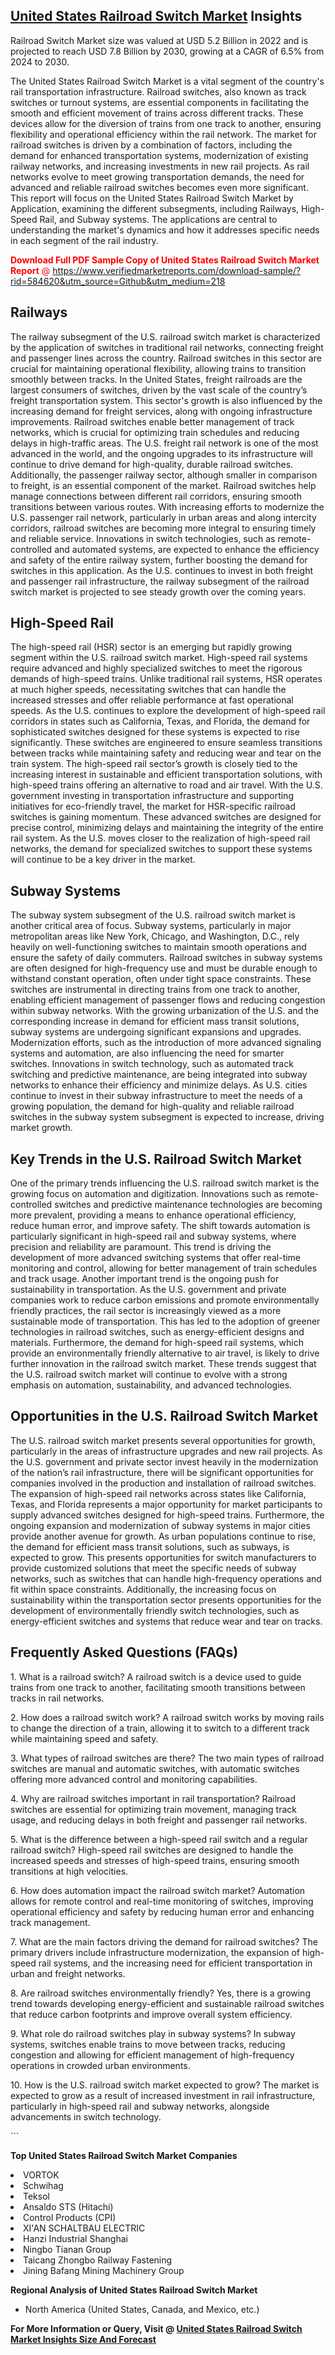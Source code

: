 <h2><a href="https://www.verifiedmarketreports.com/download-sample/?rid=584620&amp;utm_source=Github&amp;utm_medium=218" target="_blank">United States Railroad Switch Market</a> Insights</h2><p>Railroad Switch Market size was valued at USD 5.2 Billion in 2022 and is projected to reach USD 7.8 Billion by 2030, growing at a CAGR of 6.5% from 2024 to 2030.</p><p> <p>The United States Railroad Switch Market is a vital segment of the country's rail transportation infrastructure. Railroad switches, also known as track switches or turnout systems, are essential components in facilitating the smooth and efficient movement of trains across different tracks. These devices allow for the diversion of trains from one track to another, ensuring flexibility and operational efficiency within the rail network. The market for railroad switches is driven by a combination of factors, including the demand for enhanced transportation systems, modernization of existing railway networks, and increasing investments in new rail projects. As rail networks evolve to meet growing transportation demands, the need for advanced and reliable railroad switches becomes even more significant. This report will focus on the United States Railroad Switch Market by Application, examining the different subsegments, including Railways, High-Speed Rail, and Subway systems. The applications are central to understanding the market's dynamics and how it addresses specific needs in each segment of the rail industry. <p><span class=""><span style="color: #ff0000;"><strong>Download Full PDF Sample Copy of United States Railroad Switch Market Report</strong> @ </span><a href="https://www.verifiedmarketreports.com/download-sample/?rid=584620&amp;utm_source=Github&amp;utm_medium=218" target="_blank">https://www.verifiedmarketreports.com/download-sample/?rid=584620&amp;utm_source=Github&amp;utm_medium=218</a></span></p></p> <h2>Railways</h2> <p>The railway subsegment of the U.S. railroad switch market is characterized by the application of switches in traditional rail networks, connecting freight and passenger lines across the country. Railroad switches in this sector are crucial for maintaining operational flexibility, allowing trains to transition smoothly between tracks. In the United States, freight railroads are the largest consumers of switches, driven by the vast scale of the country’s freight transportation system. This sector's growth is also influenced by the increasing demand for freight services, along with ongoing infrastructure improvements. Railroad switches enable better management of track networks, which is crucial for optimizing train schedules and reducing delays in high-traffic areas. The U.S. freight rail network is one of the most advanced in the world, and the ongoing upgrades to its infrastructure will continue to drive demand for high-quality, durable railroad switches. Additionally, the passenger railway sector, although smaller in comparison to freight, is an essential component of the market. Railroad switches help manage connections between different rail corridors, ensuring smooth transitions between various routes. With increasing efforts to modernize the U.S. passenger rail network, particularly in urban areas and along intercity corridors, railroad switches are becoming more integral to ensuring timely and reliable service. Innovations in switch technologies, such as remote-controlled and automated systems, are expected to enhance the efficiency and safety of the entire railway system, further boosting the demand for switches in this application. As the U.S. continues to invest in both freight and passenger rail infrastructure, the railway subsegment of the railroad switch market is projected to see steady growth over the coming years. <h2>High-Speed Rail</h2> <p>The high-speed rail (HSR) sector is an emerging but rapidly growing segment within the U.S. railroad switch market. High-speed rail systems require advanced and highly specialized switches to meet the rigorous demands of high-speed trains. Unlike traditional rail systems, HSR operates at much higher speeds, necessitating switches that can handle the increased stresses and offer reliable performance at fast operational speeds. As the U.S. continues to explore the development of high-speed rail corridors in states such as California, Texas, and Florida, the demand for sophisticated switches designed for these systems is expected to rise significantly. These switches are engineered to ensure seamless transitions between tracks while maintaining safety and reducing wear and tear on the train system. The high-speed rail sector’s growth is closely tied to the increasing interest in sustainable and efficient transportation solutions, with high-speed trains offering an alternative to road and air travel. With the U.S. government investing in transportation infrastructure and supporting initiatives for eco-friendly travel, the market for HSR-specific railroad switches is gaining momentum. These advanced switches are designed for precise control, minimizing delays and maintaining the integrity of the entire rail system. As the U.S. moves closer to the realization of high-speed rail networks, the demand for specialized switches to support these systems will continue to be a key driver in the market. <h2>Subway Systems</h2> <p>The subway system subsegment of the U.S. railroad switch market is another critical area of focus. Subway systems, particularly in major metropolitan areas like New York, Chicago, and Washington, D.C., rely heavily on well-functioning switches to maintain smooth operations and ensure the safety of daily commuters. Railroad switches in subway systems are often designed for high-frequency use and must be durable enough to withstand constant operation, often under tight space constraints. These switches are instrumental in directing trains from one track to another, enabling efficient management of passenger flows and reducing congestion within subway networks. With the growing urbanization of the U.S. and the corresponding increase in demand for efficient mass transit solutions, subway systems are undergoing significant expansions and upgrades. Modernization efforts, such as the introduction of more advanced signaling systems and automation, are also influencing the need for smarter switches. Innovations in switch technology, such as automated track switching and predictive maintenance, are being integrated into subway networks to enhance their efficiency and minimize delays. As U.S. cities continue to invest in their subway infrastructure to meet the needs of a growing population, the demand for high-quality and reliable railroad switches in the subway system subsegment is expected to increase, driving market growth. <h2>Key Trends in the U.S. Railroad Switch Market</h2> <p>One of the primary trends influencing the U.S. railroad switch market is the growing focus on automation and digitization. Innovations such as remote-controlled switches and predictive maintenance technologies are becoming more prevalent, providing a means to enhance operational efficiency, reduce human error, and improve safety. The shift towards automation is particularly significant in high-speed rail and subway systems, where precision and reliability are paramount. This trend is driving the development of more advanced switching systems that offer real-time monitoring and control, allowing for better management of train schedules and track usage. Another important trend is the ongoing push for sustainability in transportation. As the U.S. government and private companies work to reduce carbon emissions and promote environmentally friendly practices, the rail sector is increasingly viewed as a more sustainable mode of transportation. This has led to the adoption of greener technologies in railroad switches, such as energy-efficient designs and materials. Furthermore, the demand for high-speed rail systems, which provide an environmentally friendly alternative to air travel, is likely to drive further innovation in the railroad switch market. These trends suggest that the U.S. railroad switch market will continue to evolve with a strong emphasis on automation, sustainability, and advanced technologies. <h2>Opportunities in the U.S. Railroad Switch Market</h2> <p>The U.S. railroad switch market presents several opportunities for growth, particularly in the areas of infrastructure upgrades and new rail projects. As the U.S. government and private sector invest heavily in the modernization of the nation’s rail infrastructure, there will be significant opportunities for companies involved in the production and installation of railroad switches. The expansion of high-speed rail networks across states like California, Texas, and Florida represents a major opportunity for market participants to supply advanced switches designed for high-speed trains. Furthermore, the ongoing expansion and modernization of subway systems in major cities provide another avenue for growth. As urban populations continue to rise, the demand for efficient mass transit solutions, such as subways, is expected to grow. This presents opportunities for switch manufacturers to provide customized solutions that meet the specific needs of subway networks, such as switches that can handle high-frequency operations and fit within space constraints. Additionally, the increasing focus on sustainability within the transportation sector presents opportunities for the development of environmentally friendly switch technologies, such as energy-efficient switches and systems that reduce wear and tear on tracks. <h2>Frequently Asked Questions (FAQs)</h2> <p>1. What is a railroad switch? A railroad switch is a device used to guide trains from one track to another, facilitating smooth transitions between tracks in rail networks.</p> <p>2. How does a railroad switch work? A railroad switch works by moving rails to change the direction of a train, allowing it to switch to a different track while maintaining speed and safety.</p> <p>3. What types of railroad switches are there? The two main types of railroad switches are manual and automatic switches, with automatic switches offering more advanced control and monitoring capabilities.</p> <p>4. Why are railroad switches important in rail transportation? Railroad switches are essential for optimizing train movement, managing track usage, and reducing delays in both freight and passenger rail networks.</p> <p>5. What is the difference between a high-speed rail switch and a regular railroad switch? High-speed rail switches are designed to handle the increased speeds and stresses of high-speed trains, ensuring smooth transitions at high velocities.</p> <p>6. How does automation impact the railroad switch market? Automation allows for remote control and real-time monitoring of switches, improving operational efficiency and safety by reducing human error and enhancing track management.</p> <p>7. What are the main factors driving the demand for railroad switches? The primary drivers include infrastructure modernization, the expansion of high-speed rail systems, and the increasing need for efficient transportation in urban and freight networks.</p> <p>8. Are railroad switches environmentally friendly? Yes, there is a growing trend towards developing energy-efficient and sustainable railroad switches that reduce carbon footprints and improve overall system efficiency.</p> <p>9. What role do railroad switches play in subway systems? In subway systems, switches enable trains to move between tracks, reducing congestion and allowing for efficient management of high-frequency operations in crowded urban environments.</p> <p>10. How is the U.S. railroad switch market expected to grow? The market is expected to grow as a result of increased investment in rail infrastructure, particularly in high-speed rail and subway networks, alongside advancements in switch technology.</p> ```</p><p><strong>Top United States Railroad Switch Market Companies</strong></p><div data-test-id=""><p><li>VORTOK</li><li> Schwihag</li><li> Teksol</li><li> Ansaldo STS (Hitachi)</li><li> Control Products (CPI)</li><li> XI'AN SCHALTBAU ELECTRIC</li><li> Hanzi Industrial Shanghai</li><li> Ningbo Tianan Group</li><li> Taicang Zhongbo Railway Fastening</li><li> Jining Bafang Mining Machinery Group</li></p><div><strong>Regional Analysis of&nbsp;United States Railroad Switch Market</strong></div><ul><li dir="ltr"><p dir="ltr">North America&nbsp;(United States, Canada, and Mexico, etc.)</p></li></ul><p><strong>For More Information or Query, Visit @&nbsp;</strong><strong><a href="https://www.verifiedmarketreports.com/product/railroad-switch-market/?utm_source=Github&amp;utm_medium=218" target="_blank">United States Railroad Switch Market Insights Size And Forecast</a></strong></p></div>

